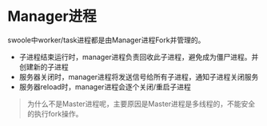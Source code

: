 # Manager进程
swoole中worker/task进程都是由Manager进程Fork并管理的。

* 子进程结束运行时，manager进程负责回收此子进程，避免成为僵尸进程。并创建新的子进程
* 服务器关闭时，manager进程将发送信号给所有子进程，通知子进程关闭服务
* 服务器reload时，manager进程会逐个关闭/重启子进程

>为什么不是Master进程呢，主要原因是Master进程是多线程的，不能安全的执行fork操作。
